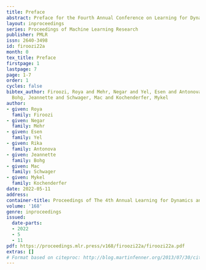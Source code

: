 ```yaml
---
title: Preface
abstract: Preface for the Fourth Annual Conference on Learning for Dynamics and Control
layout: inproceedings
series: Proceedings of Machine Learning Research
publisher: PMLR
issn: 2640-3498
id: firoozi22a
month: 0
tex_title: Preface
firstpage: 1
lastpage: 7
page: 1-7
order: 1
cycles: false
bibtex_author: Firoozi, Roya and Mehr, Negar and Yel, Esen and Antonova, Rika and
  Bohg, Jeannette and Schwager, Mac and Kochenderfer, Mykel
author:
- given: Roya
  family: Firoozi
- given: Negar
  family: Mehr
- given: Esen
  family: Yel
- given: Rika
  family: Antonova
- given: Jeannette
  family: Bohg
- given: Mac
  family: Schwager
- given: Mykel
  family: Kochenderfer
date: 2022-05-11
address:
container-title: Proceedings of The 4th Annual Learning for Dynamics and Control Conference
volume: '168'
genre: inproceedings
issued:
  date-parts:
  - 2022
  - 5
  - 11
pdf: https://proceedings.mlr.press/v168/firoozi22a/firoozi22a.pdf
extras: []
# Format based on citeproc: http://blog.martinfenner.org/2013/07/30/citeproc-yaml-for-bibliographies/
---
```

